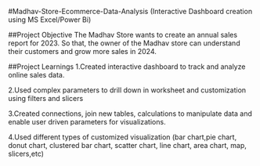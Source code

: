 #Madhav-Store-Ecommerce-Data-Analysis (Interactive Dashboard creation using MS Excel/Power Bi)

##Project Objective
The Madhav Store wants to create an annual sales report for 2023. So that, the owner of the Madhav store can understand their customers and grow more sales in 2024.

##Project Learnings 
1.Created interactive dashboard to track and analyze online sales data.

2.Used complex parameters to drill down in worksheet and customization using filters and slicers

3.Created connections, join new tables, calculations to manipulate data and enable user driven parameters for visualizations.

4.Used different types of customized visualization (bar chart,pie chart, donut chart, clustered bar chart, scatter chart, line chart, area chart, map, slicers,etc)
